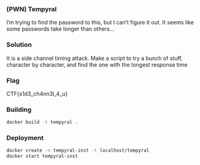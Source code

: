 ### (PWN) Tempyral
I’m trying to find the password to this, but I can’t figure it out. It seems like some passwords take longer than others…

### Solution
It is a side channel timing attack. Make a script to try a bunch of stuff, character by character, and find the one with the longest response time

### Flag
CTF{s1d3_ch4nn3l_4_u}

### Building
```bash
docker build -t tempyral .
```

### Deployment
```bash
docker create -n tempyral-inst -t localhost/tempyral
docker start tempyral-inst
```
